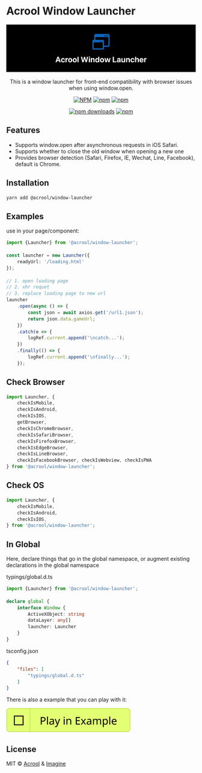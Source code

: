 # Acrool Window Launcher


<a href="https://acrool-window-launcher.pages.dev/" title="Acrool Window Launcher - This is a window launcher for front-end compatibility with browser issues when using window.open">
    <img src="https://raw.githubusercontent.com/acrool/acrool-window-launcher/main/example/public/og.webp" alt="Acrool Window Launcher Logo"/>
</a>

<p align="center">
    This is a window launcher for front-end compatibility with browser issues when using window.open.
</p>

<div align="center">


[![NPM](https://img.shields.io/npm/v/@acrool/window-launcher.svg?style=for-the-badge)](https://www.npmjs.com/package/@acrool/window-launcher)
[![npm](https://img.shields.io/bundlejs/size/@acrool/window-launcher?style=for-the-badge)](https://github.com/acrool/@acrool/window-launcher/blob/main/LICENSE)
[![npm](https://img.shields.io/npm/l/@acrool/window-launcher?style=for-the-badge)](https://github.com/acrool/window-launcher/blob/main/LICENSE)

[![npm downloads](https://img.shields.io/npm/dm/@acrool/window-launcher.svg?style=for-the-badge)](https://www.npmjs.com/package/@acrool/window-launcher)
[![npm](https://img.shields.io/npm/dt/@acrool/window-launcher.svg?style=for-the-badge)](https://www.npmjs.com/package/@acrool/window-launcher)


</div>


## Features

- Supports window.open after asynchronous requests in iOS Safari.
- Supports whether to close the old window when opening a new one
- Provides browser detection (Safari, Firefox, IE, Wechat, Line, Facebook), default is Chrome.

## Installation

```bash
yarn add @acrool/window-launcher
```

## Examples

use in your page/component:
```ts
import {Launcher} from '@acrool/window-launcher';

const launcher = new Launcher({
    readyUrl: '/loading.html'
});

// 1. open loading page
// 2. xhr requet
// 3. replace loading page to new url
launcher
    .open(async () => {
        const json = await axios.get('/url1.json');
        return json.data.gameUrl;
    })
    .catch(e => {
        logRef.current.append('\ncatch...');
    })
    .finally(() => {
        logRef.current.append('\nfinally...');
    });

```

## Check Browser

```ts
import Launcher, {
    checkIsMobile,
    checkIsAndroid,
    checkIsIOS,
    getBrowser,
    checkIsChromeBrowser,
    checkIsSafariBrowser,
    checkIsFirefoxBrowser,
    checkIsEdgeBrowser,
    checkIsLineBrowser,
    checkIsFacebookBrowser, checkIsWebview, checkIsPWA
} from '@acrool/window-launcher';
```

## Check OS

```ts
import Launcher, {
    checkIsMobile,
    checkIsAndroid,
    checkIsIOS,
} from '@acrool/window-launcher';
```

## In Global

Here, declare things that go in the global namespace, or augment
existing declarations in the global namespace

typings/global.d.ts

```ts
import {Launcher} from '@acrool/window-launcher';

declare global {
    interface Window {
        ActiveXObject: string
        dataLayer: any[]
        launcher: Launcher
    }
}
```

tsconfig.json

```json
{
    "files": [
        "typings/global.d.ts"
    ]
}
```


There is also a example that you can play with it:

[![Play react-editext-example](https://raw.githubusercontent.com/acrool/acrool-window-launcher/main/play-in-example-button.svg)](https://acrool-window-launcher.pages.dev)


## License

MIT © [Acrool](https://github.com/acrool) & [Imagine](https://github.com/imagine10255)


